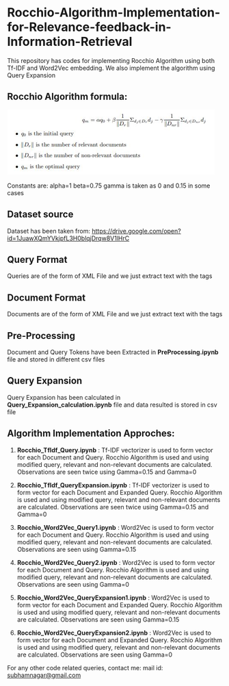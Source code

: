 # Rocchio-Algorithm-Implementation-for-Relevance-feedback-in-Information-Retrieval
This repository has codes for implementing Rocchio Algorithm using both Tf-IDF and Word2Vec embedding. We also implement the algorithm using Query Expansion 

## Rocchio Algorithm formula:

![Formula](https://github.com/Subham07/Rocchio-Algorithm-Implementation-for-Relevance-feedback-in-Information-Retrieval/blob/master/Rocchio%20Algorithm.JPG)

Constants are:
alpha=1
beta=0.75
gamma is taken as 0 and 0.15 in some cases

## Dataset source
Dataset has been taken from: https://drive.google.com/open?id=1JuawXQmYVkjpfL3H0blqjDrqw8V1lHrC

## Query Format
Queries are of the form of XML File and we just extract text with the <desc> </desc> tags

## Document Format
Documents are of the form of XML File and we just extract text with the <TEXT> </TEXT> tags

## Pre-Processing
Document and Query Tokens have been Extracted in **PreProcessing.ipynb** file and stored in different csv files

## Query Expansion
Query Expansion has been calculated in **Query_Expansion_calculation.ipynb** file and data resulted is stored in csv file

## Algorithm Implementation Approches:
  1. **Rocchio_TfIdf_Query.ipynb** : Tf-IDF vectorizer is used to form vector for each Document and Query. Rocchio Algorithm is used and using modified query, relevant and non-relevant documents are calculated. Observations are seen twice using Gamma=0.15 and Gamma=0
  
  2. **Rocchio_TfIdf_QueryExpansion.ipynb** : Tf-IDF vectorizer is used to form vector for each Document and Expanded Query. Rocchio Algorithm is used and using modified query, relevant and non-relevant documents are calculated. Observations are seen twice using Gamma=0.15 and Gamma=0
  
  3. **Rocchio_Word2Vec_Query1.ipynb** : Word2Vec is used to form vector for each Document and Query. Rocchio Algorithm is used and using modified query, relevant and non-relevant documents are calculated. Observations are seen using Gamma=0.15
  
  4. **Rocchio_Word2Vec_Query2.ipynb** : Word2Vec is used to form vector for each Document and Query. Rocchio Algorithm is used and using modified query, relevant and non-relevant documents are calculated. Observations are seen using Gamma=0
  
  5. **Rocchio_Word2Vec_QueryExpansion1.ipynb** : Word2Vec is used to form vector for each Document and Expanded Query. Rocchio Algorithm is used and using modified query, relevant and non-relevant documents are calculated. Observations are seen using Gamma=0.15
  
  6. **Rocchio_Word2Vec_QueryExpansion2.ipynb** : Word2Vec is used to form vector for each Document and Expanded Query. Rocchio Algorithm is used and using modified query, relevant and non-relevant documents are calculated. Observations are seen using Gamma=0
  
  
For any other code related queries, contact me:
mail id: subhamnagar@gmail.com

